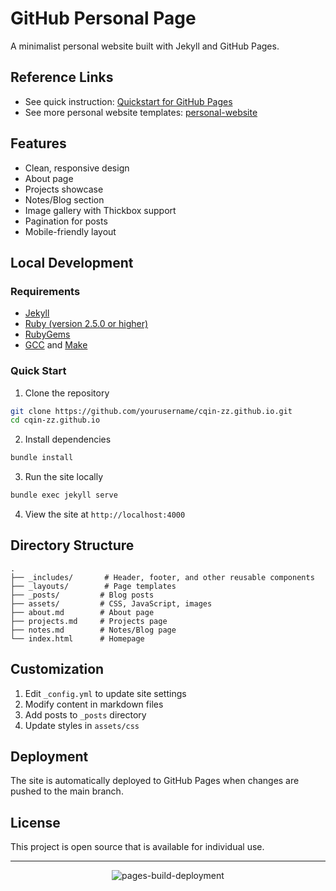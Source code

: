 # GitHub Personal Page

A minimalist personal website built with Jekyll and GitHub Pages.

## Reference Links
- See quick instruction: [Quickstart for GitHub Pages](https://docs.github.com/en/pages/quickstart)
- See more personal website templates: [personal-website](https://github.com/topics/personal-website)

## Features

- Clean, responsive design
- About page
- Projects showcase
- Notes/Blog section
- Image gallery with Thickbox support
- Pagination for posts
- Mobile-friendly layout

## Local Development

### Requirements

- [Jekyll](https://jekyllrb.com/docs/installation/)
- [Ruby (version 2.5.0 or higher)](https://www.ruby-lang.org/en/downloads/)
- [RubyGems](https://rubygems.org/pages/download)
- [GCC](https://gcc.gnu.org/install/) and [Make](https://www.gnu.org/software/make/)

### Quick Start

1. Clone the repository
```bash
git clone https://github.com/yourusername/cqin-zz.github.io.git
cd cqin-zz.github.io
```

2. Install dependencies
```bash
bundle install
```

3. Run the site locally
```bash
bundle exec jekyll serve
```

4. View the site at `http://localhost:4000`

## Directory Structure

```
.
├── _includes/       # Header, footer, and other reusable components
├── _layouts/        # Page templates
├── _posts/         # Blog posts
├── assets/         # CSS, JavaScript, images
├── about.md        # About page
├── projects.md     # Projects page
├── notes.md        # Notes/Blog page
└── index.html      # Homepage
```

## Customization

1. Edit `_config.yml` to update site settings
2. Modify content in markdown files
3. Add posts to `_posts` directory
4. Update styles in `assets/css`

## Deployment

The site is automatically deployed to GitHub Pages when changes are pushed to the main branch.

## License

This project is open source that is available for individual use.

---
<div align="center">
    
![pages-build-deployment](https://github.com/cqin-zz/cqin-zz.github.io/actions/workflows/pages/pages-build-deployment/badge.svg)
</div>
